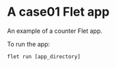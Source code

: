 # A case01 Flet app

An example of a counter Flet app.

To run the app:

```
flet run [app_directory]
```